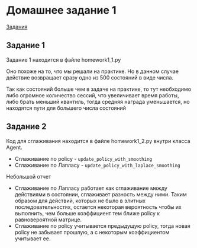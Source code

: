 # Домашнее задание 1
[Задания](https://github.com/imm-rl-lab/UrFU_course/blob/master/Homework/Homework_1.pdf)

## Задание 1
Задание 1 находится в файле homework1_1.py

Оно похоже на то, что мы решали на практике. Но в данном случае действие возвращает сразу одно из 500 состояний в виде числа.

Так как состояний больше чем в задаче на практике, то тут необходимо либо огромное количество сессий, что увеличивает время работы, либо брать меньший квантиль, тогда средняя награда уменьшается, но находятся пути для большего числа состояний

## Задание 2
Код для сглаживания находится в файле homework1_2.py внутри класса Agent.
* Сглаживание по policy - `update_policy_with_smoothing`
* Сглаживание по Лапласу - `update_policy_with_laplace_smoothing`

Небольшой отчет
* Сглаживание по Лапласу работает как сглаживание между действиями в состоянии, сглаживает разность между ними. Таким образом для действий, которых не было в элитных последовательностях, остается некоторая вероятность чтобы их выполнить, чем больше коэффициент тем ближе policy к равновероятной матрице.
* Сглаживание по policy учитывается предыдущую policy, тогда новая policy не забывает прошлую, а с некоторым коэффициентом учитывает ее.